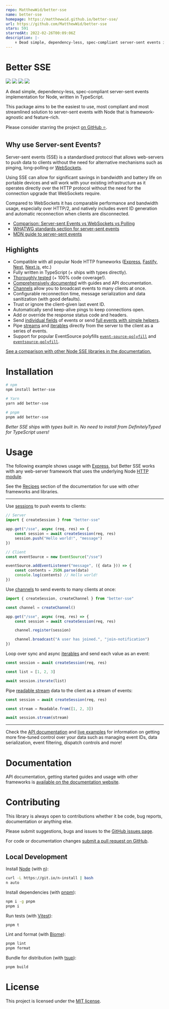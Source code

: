 ```yaml
---
repo: MatthewWid/better-sse
name: better-sse
homepage: https://matthewwid.github.io/better-sse/
url: https://github.com/MatthewWid/better-sse
stars: 591
starredAt: 2022-02-26T00:09:06Z
description: |-
    ⬆ Dead simple, dependency-less, spec-compliant server-sent events implementation for Node, written in TypeScript.
---
```


# Better SSE

<p>
	<img src="https://img.shields.io/npm/v/better-sse?color=blue&style=flat-square" />
	<img src="https://img.shields.io/npm/l/better-sse?color=green&style=flat-square" />
	<img src="https://img.shields.io/npm/dt/better-sse?color=grey&style=flat-square" />
	<a href="https://github.com/MatthewWid/better-sse"><img src="https://img.shields.io/github/stars/MatthewWid/better-sse?style=social" /></a>
</p>

A dead simple, dependency-less, spec-compliant server-sent events implementation for Node, written in TypeScript.

This package aims to be the easiest to use, most compliant and most streamlined solution to server-sent events with Node that is framework-agnostic and feature-rich.

Please consider starring the project [on GitHub ⭐](https://github.com/MatthewWid/better-sse).

## Why use Server-sent Events?

Server-sent events (SSE) is a standardised protocol that allows web-servers to push data to clients without the need for alternative mechanisms such as pinging, long-polling or [WebSockets](https://developer.mozilla.org/en-US/docs/Web/API/WebSockets_API).

Using SSE can allow for significant savings in bandwidth and battery life on portable devices and will work with your existing infrastructure as it operates directly over the HTTP protocol without the need for the connection upgrade that WebSockets require.

Compared to WebSockets it has comparable performance and bandwidth usage, especially over HTTP/2, and natively includes event ID generation and automatic reconnection when clients are disconnected.

* [Comparison: Server-sent Events vs WebSockets vs Polling](https://medium.com/dailyjs/a-comparison-between-websockets-server-sent-events-and-polling-7a27c98cb1e3)
* [WHATWG standards section for server-sent events](https://html.spec.whatwg.org/multipage/server-sent-events.html)
* [MDN guide to server-sent events](https://developer.mozilla.org/en-US/docs/Web/API/Server-sent_events)

## Highlights

* Compatible with all popular Node HTTP frameworks ([Express](https://nodejs.org/api/http.html), [Fastify](https://fastify.dev/), [Nest](https://nestjs.com/), [Next.js](https://nextjs.org/), etc.)
* Fully written in TypeScript (+ ships with types directly).
* [Thoroughly tested](./src/Session.test.ts) (+ 100% code coverage!).
* [Comprehensively documented](https://matthewwid.github.io/better-sse) with guides and API documentation.
* [Channels](https://matthewwid.github.io/better-sse/guides/channels) allow you to broadcast events to many clients at once.
* Configurable reconnection time, message serialization and data sanitization (with good defaults).
* Trust or ignore the client-given last event ID.
* Automatically send keep-alive pings to keep connections open.
* Add or override the response status code and headers.
* Send [individual fields](https://matthewwid.github.io/better-sse/guides/batching#send-individual-event-fields) of events or send [full events with simple helpers](https://matthewwid.github.io/better-sse/reference/api/#sessionpush-data-unknown-eventname-string-eventid-string--this).
* Pipe [streams](https://nodejs.org/api/stream.html#stream_readable_streams) and [iterables](https://developer.mozilla.org/en-US/docs/Web/JavaScript/Guide/Iterators_and_Generators) directly from the server to the client as a series of events.
* Support for popular EventSource polyfills [`event-source-polyfill`](https://www.npmjs.com/package/event-source-polyfill) and [`eventsource-polyfill`](https://www.npmjs.com/package/eventsource-polyfill).

[See a comparison with other Node SSE libraries in the documentation.](https://matthewwid.github.io/better-sse/reference/comparison)

# Installation

```bash
# npm
npm install better-sse

# Yarn
yarn add better-sse

# pnpm
pnpm add better-sse
```

_Better SSE ships with types built in. No need to install from DefinitelyTyped for TypeScript users!_

# Usage

The following example shows usage with [Express](http://expressjs.com/), but Better SSE works with any web-server framework that uses the underlying Node [HTTP module](https://nodejs.org/api/http.html).

See the [Recipes](https://matthewwid.github.io/better-sse/reference/recipes/) section of the documentation for use with other frameworks and libraries.

---

Use [sessions](https://matthewwid.github.io/better-sse/reference/api/#sessionstate) to push events to clients:

```typescript
// Server
import { createSession } from "better-sse"

app.get("/sse", async (req, res) => {
	const session = await createSession(req, res)
	session.push("Hello world!", "message")
})
```

```typescript
// Client
const eventSource = new EventSource("/sse")

eventSource.addEventListener("message", ({ data })) => {
	const contents = JSON.parse(data)
	console.log(contents) // Hello world!
})
```

Use [channels](https://matthewwid.github.io/better-sse/reference/api/#channelstate-sessionstate) to send events to many clients at once:

```typescript
import { createSession, createChannel } from "better-sse"

const channel = createChannel()

app.get("/sse", async (req, res) => {
	const session = await createSession(req, res)

	channel.register(session)

	channel.broadcast("A user has joined.", "join-notification")
})
```

Loop over sync and async [iterables](https://matthewwid.github.io/better-sse/reference/api/#sessioniterate-iterable-iterable--asynciterable-options-object--promisevoid) and send each value as an event:

```typescript
const session = await createSession(req, res)

const list = [1, 2, 3]

await session.iterate(list)
```

Pipe [readable stream](https://matthewwid.github.io/better-sse/reference/api/#sessionstream-stream-readable-options-object--promiseboolean) data to the client as a stream of events:

```typescript
const session = await createSession(req, res)

const stream = Readable.from([1, 2, 3])

await session.stream(stream)
```

---

Check the [API documentation](https://matthewwid.github.io/better-sse/reference/api) and [live examples](./examples) for information on getting more fine-tuned control over your data such as managing event IDs, data serialization, event filtering, dispatch controls and more!

# Documentation

API documentation, getting started guides and usage with other frameworks is [available on the documentation website](https://matthewwid.github.io/better-sse/).

# Contributing

This library is always open to contributions whether it be code, bug reports, documentation or anything else.

Please submit suggestions, bugs and issues to the [GitHub issues page](https://github.com/MatthewWid/better-sse/issues).

For code or documentation changes [submit a pull request on GitHub](https://github.com/MatthewWid/better-sse/pulls).

## Local Development

Install [Node](https://nodejs.org/en) (with [n](https://github.com/tj/n)):

```bash
curl -L https://git.io/n-install | bash
n auto
```

Install dependencies (with [pnpm](https://pnpm.io/)):

```bash
npm i -g pnpm
pnpm i
```

Run tests (with [Vitest](https://vitest.dev/)):

```bash
pnpm t
```

Lint and format (with [Biome](https://biomejs.dev/)):

```bash
pnpm lint
pnpm format
```

Bundle for distribution (with [tsup](https://tsup.egoist.dev/)):

```bash
pnpm build
```

# License

This project is licensed under the [MIT license](https://opensource.org/license/mit/).

